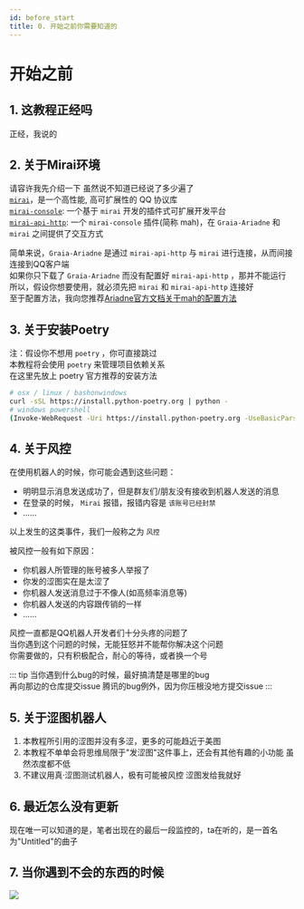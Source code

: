 ```yaml
---
id: before_start
title: 0. 开始之前你需要知道的
---
```


# 开始之前

## 1. 这教程正经吗
正经，我说的

## 2. 关于Mirai环境
请容许我先介绍一下 <Curtain>虽然说不知道已经说了多少遍了</Curtain>  
[`mirai`](https://github.com/mamoe/mirai)，是一个高性能, 高可扩展性的 QQ 协议库  
[`mirai-console`](https://github.com/mamoe/mirai-console): 一个基于 `mirai` 开发的插件式可扩展开发平台  
[`mirai-api-http`](https://github.com/project-mirai/mirai-api-http): 一个 `mirai-console` 插件(简称 mah)，在 `Graia-Ariadne` 和 `mirai` 之间提供了交互方式
  
简单来说，`Graia-Ariadne` 是通过 `mirai-api-http` 与 `mirai` 进行连接，从而间接连接到QQ客户端  
如果你只下载了 `Graia-Ariadne` 而没有配置好 `mirai-api-http` ，那并不能运行  
所以，假设你想要使用，就必须先把 `mirai` 和 `mirai-api-http` 连接好  
至于配置方法，我向您推荐[Ariadne官方文档关于mah的配置方法](https://graia.readthedocs.io/appendix/mah-install/)

## 3. 关于安装Poetry
注：假设你不想用 `poetry` ，你可直接跳过  
本教程将会使用 `poetry` 来管理项目依赖关系  
在这里先放上 poetry 官方推荐的安装方法
```bash
# osx / linux / bashonwindows 
curl -sSL https://install.python-poetry.org | python -
# windows powershell
(Invoke-WebRequest -Uri https://install.python-poetry.org -UseBasicParsing).Content | python -
```

## 4. 关于风控
在使用机器人的时候，你可能会遇到这些问题：
- 明明显示消息发送成功了，但是群友们/朋友没有接收到机器人发送的消息
- 在登录的时候， `Mirai` 报错，报错内容是 `该账号已经封禁`
- ......

以上发生的这类事件，我们一般称之为 `风控`  

被风控一般有如下原因：
- 你机器人所管理的账号被多人举报了
- 你发的涩图实在是太涩了
- 你机器人发送消息过于不像人(如高频率消息等)
- 你机器人发送的内容跟传销的一样
- ......

风控一直都是QQ机器人开发者们十分头疼的问题了  
当你遇到这个问题的时候，无能狂怒并不能帮你解决这个问题  
你需要做的，只有积极配合，耐心的等待，或者换一个号

::: tip
当你遇到什么bug的时候，最好搞清楚是哪里的bug  
再向那边的仓库提交issue <Curtain type="tip">腾讯的bug例外，因为你压根没地方提交issue</Curtain>
:::

## 5. 关于涩图机器人
1. 本教程所引用的涩图并没有多涩，更多的可能趋近于美图
2. 本教程不单单会将思维局限于"发涩图"这件事上，还会有其他有趣的小功能 <Curtain>虽然浓度都不低</Curtain>  
3. 不建议用真·涩图测试机器人，极有可能被风控 <Curtain>涩图发给我就好</Curtain>  

## 6. 最近怎么没有更新
现在唯一可以知道的是，笔者出现在的最后一段监控的，ta在听的，是一首名为"Untitled"的曲子

## 7. 当你遇到不会的东西的时候
![](/images/0_baidu.webp)